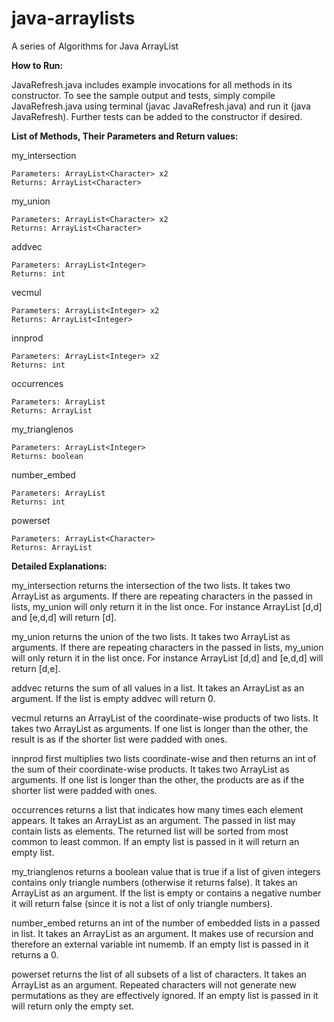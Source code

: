 # java-arraylists
A series of Algorithms for Java ArrayList

**How to Run:**

JavaRefresh.java includes example invocations for all methods in its constructor. To see the sample output and tests, simply compile JavaRefresh.java using terminal (javac JavaRefresh.java) and run it (java JavaRefresh). Further tests can be added to the constructor if desired.

**List of Methods, Their Parameters and Return values:**

my_intersection

	Parameters: ArrayList<Character> x2
	Returns: ArrayList<Character>
	
my_union

	Parameters: ArrayList<Character> x2
	Returns: ArrayList<Character>
	
addvec 

	Parameters: ArrayList<Integer>
	Returns: int
	
vecmul

	Parameters: ArrayList<Integer> x2
	Returns: ArrayList<Integer>
	
innprod 

	Parameters: ArrayList<Integer> x2
	Returns: int
	
occurrences

	Parameters: ArrayList
	Returns: ArrayList
	
my_trianglenos 

	Parameters: ArrayList<Integer>
	Returns: boolean
	
number_embed

	Parameters: ArrayList
	Returns: int
	
powerset

	Parameters: ArrayList<Character>
	Returns: ArrayList


**Detailed Explanations:**

my_intersection returns the intersection of the two lists. It takes two ArrayList<Character> as arguments. If there are repeating characters in the passed in lists, my_union will only return it in the list once. For instance ArrayList [d,d] and [e,d,d] will return [d].


my_union returns the union of the two lists. It takes two ArrayList<Character> as arguments. If there are repeating characters in the passed in lists, my_union will only return it in the list once. For instance ArrayList [d,d] and [e,d,d] will return [d,e].


addvec returns the sum of all values in a list. It takes an ArrayList<Integer> as an argument. If the list is empty addvec will return 0.


vecmul returns an ArrayList of the coordinate-wise products of two lists. It takes two ArrayList<Integer> as arguments. If one list is longer than the other, the result is as if the shorter list were padded with ones.


innprod first multiplies two lists coordinate-wise and then returns an int of the sum of their coordinate-wise products. It takes two ArrayList<Integer> as arguments. If one list is longer than the other, the products are as if the shorter list were padded with ones.


occurrences returns a list that indicates how many times each element appears. It takes an ArrayList as an argument. The passed in list may contain lists as elements. The returned list will be sorted from most common to least common. If an empty list is passed in it will return an empty list.


my_trianglenos returns a boolean value that is true if a list of given integers contains only triangle numbers (otherwise it returns false). It takes an ArrayList<Integer> as an argument. If the list is empty or contains a negative number it will return false (since it is not a list of only triangle numbers).


number_embed returns an int of the number of embedded lists in a passed in list. It takes an ArrayList as an argument. It makes use of recursion and therefore an external variable int numemb. If an empty list is passed in it returns a 0. 


powerset returns the list of all subsets of a list of characters. It takes an ArrayList<Character> as an argument. Repeated characters will not generate new permutations as they are effectively ignored. If an empty list is passed in it will return only the empty set.

